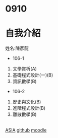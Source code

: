 # 0910
<!doctype html>
<html lang="en">
<head>
    <meta charset="UTF-8">
    <meta name="viewport"
          content="width=device-width, user-scalable=no, initial-scale=1.0, maximum-scale=1.0, minimum-scale=1.0">
    <meta http-equiv="X-UA-Compatible" content="ie=edge">
    <title>Document</title>
</head>
<body>
   <h1>自我介紹</h1>
   <p>姓名:陳彥龍</p>
   <ul>
       <li>106-1</li>
   </ul>
          <ol>
                 <li>文學賞析(A)</li>
                 <li>基礎程式設計(一)(B)</li>
                 <li>資訊數學(B)</li>
           </ol>

   <ul>
       <li>106-2</li>
   </ul>
           <ol>
                 <li>歷史與文化(B)</li>
                 <li>進階程式設計(B)</li>
                 <li>離散數學(B)</li>
           </ol>

  <table width="400" bgcolor="#7fffd4" align="center">

  </table>
   <tr>
   <a href="http://www.asia.edu.tw/" target="_blank">ASIA</a>
   <a href="https://github.com/ " target="_blank">github</a>
   <a href="http://moodle.asia.edu.tw/ " target="_blank">moodle</a>
   </tr>


</body>
</html>
